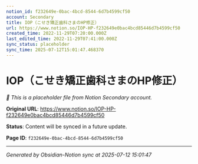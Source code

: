 ```yaml
---
notion_id: f232649e-0bac-4bcd-8544-6d7b4599cf50
account: Secondary
title: IOP（こせき矯正歯科さまのHP修正）
url: https://www.notion.so/IOP-HP-f232649e0bac4bcd85446d7b4599cf50
created_time: 2022-11-29T07:20:00.000Z
last_edited_time: 2022-11-29T07:41:00.000Z
sync_status: placeholder
sync_time: 2025-07-12T15:01:47.468370
---
```


# IOP（こせき矯正歯科さまのHP修正）

*🔄 This is a placeholder file from Notion Secondary account.*

**Original URL**: https://www.notion.so/IOP-HP-f232649e0bac4bcd85446d7b4599cf50

**Status**: Content will be synced in a future update.

**Page ID**: `f232649e-0bac-4bcd-8544-6d7b4599cf50`

---

*Generated by Obsidian-Notion sync at 2025-07-12 15:01:47*
